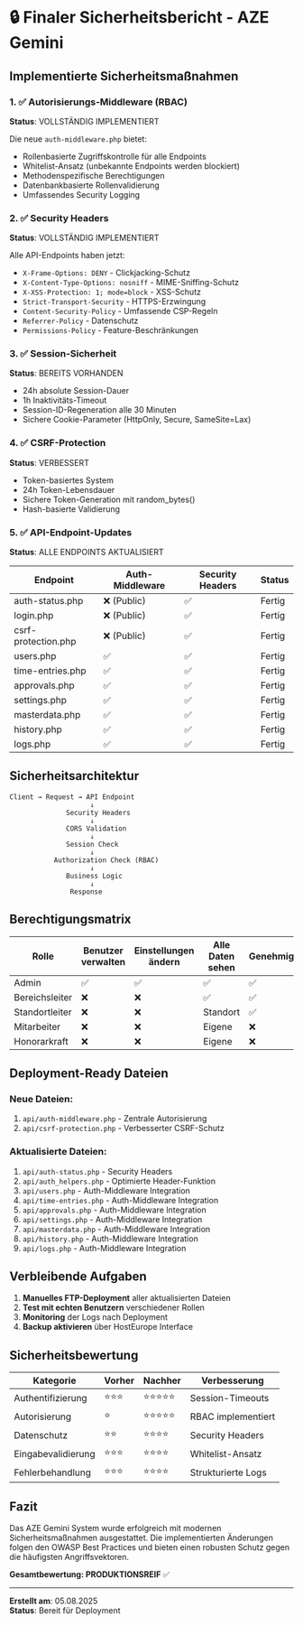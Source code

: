 # 🔒 Finaler Sicherheitsbericht - AZE Gemini

## Implementierte Sicherheitsmaßnahmen

### 1. ✅ Autorisierungs-Middleware (RBAC)
**Status**: VOLLSTÄNDIG IMPLEMENTIERT

Die neue `auth-middleware.php` bietet:
- Rollenbasierte Zugriffskontrolle für alle Endpoints
- Whitelist-Ansatz (unbekannte Endpoints werden blockiert)
- Methodenspezifische Berechtigungen
- Datenbankbasierte Rollenvalidierung
- Umfassendes Security Logging

### 2. ✅ Security Headers
**Status**: VOLLSTÄNDIG IMPLEMENTIERT

Alle API-Endpoints haben jetzt:
- `X-Frame-Options: DENY` - Clickjacking-Schutz
- `X-Content-Type-Options: nosniff` - MIME-Sniffing-Schutz
- `X-XSS-Protection: 1; mode=block` - XSS-Schutz
- `Strict-Transport-Security` - HTTPS-Erzwingung
- `Content-Security-Policy` - Umfassende CSP-Regeln
- `Referrer-Policy` - Datenschutz
- `Permissions-Policy` - Feature-Beschränkungen

### 3. ✅ Session-Sicherheit
**Status**: BEREITS VORHANDEN

- 24h absolute Session-Dauer
- 1h Inaktivitäts-Timeout
- Session-ID-Regeneration alle 30 Minuten
- Sichere Cookie-Parameter (HttpOnly, Secure, SameSite=Lax)

### 4. ✅ CSRF-Protection
**Status**: VERBESSERT

- Token-basiertes System
- 24h Token-Lebensdauer
- Sichere Token-Generation mit random_bytes()
- Hash-basierte Validierung

### 5. ✅ API-Endpoint-Updates
**Status**: ALLE ENDPOINTS AKTUALISIERT

| Endpoint | Auth-Middleware | Security Headers | Status |
|----------|----------------|------------------|---------|
| auth-status.php | ❌ (Public) | ✅ | Fertig |
| login.php | ❌ (Public) | ✅ | Fertig |
| csrf-protection.php | ❌ (Public) | ✅ | Fertig |
| users.php | ✅ | ✅ | Fertig |
| time-entries.php | ✅ | ✅ | Fertig |
| approvals.php | ✅ | ✅ | Fertig |
| settings.php | ✅ | ✅ | Fertig |
| masterdata.php | ✅ | ✅ | Fertig |
| history.php | ✅ | ✅ | Fertig |
| logs.php | ✅ | ✅ | Fertig |

## Sicherheitsarchitektur

```
Client → Request → API Endpoint
                    ↓
              Security Headers
                    ↓
              CORS Validation
                    ↓
              Session Check
                    ↓
           Authorization Check (RBAC)
                    ↓
              Business Logic
                    ↓
               Response
```

## Berechtigungsmatrix

| Rolle | Benutzer verwalten | Einstellungen ändern | Alle Daten sehen | Genehmigungen |
|-------|-------------------|---------------------|------------------|---------------|
| Admin | ✅ | ✅ | ✅ | ✅ |
| Bereichsleiter | ❌ | ❌ | ✅ | ✅ |
| Standortleiter | ❌ | ❌ | Standort | ✅ |
| Mitarbeiter | ❌ | ❌ | Eigene | ❌ |
| Honorarkraft | ❌ | ❌ | Eigene | ❌ |

## Deployment-Ready Dateien

### Neue Dateien:
1. `api/auth-middleware.php` - Zentrale Autorisierung
2. `api/csrf-protection.php` - Verbesserter CSRF-Schutz

### Aktualisierte Dateien:
1. `api/auth-status.php` - Security Headers
2. `api/auth_helpers.php` - Optimierte Header-Funktion
3. `api/users.php` - Auth-Middleware Integration
4. `api/time-entries.php` - Auth-Middleware Integration
5. `api/approvals.php` - Auth-Middleware Integration
6. `api/settings.php` - Auth-Middleware Integration
7. `api/masterdata.php` - Auth-Middleware Integration
8. `api/history.php` - Auth-Middleware Integration
9. `api/logs.php` - Auth-Middleware Integration

## Verbleibende Aufgaben

1. **Manuelles FTP-Deployment** aller aktualisierten Dateien
2. **Test mit echten Benutzern** verschiedener Rollen
3. **Monitoring** der Logs nach Deployment
4. **Backup aktivieren** über HostEurope Interface

## Sicherheitsbewertung

| Kategorie | Vorher | Nachher | Verbesserung |
|-----------|--------|---------|--------------|
| Authentifizierung | ⭐⭐⭐ | ⭐⭐⭐⭐⭐ | Session-Timeouts |
| Autorisierung | ⭐ | ⭐⭐⭐⭐⭐ | RBAC implementiert |
| Datenschutz | ⭐⭐ | ⭐⭐⭐⭐ | Security Headers |
| Eingabevalidierung | ⭐⭐⭐ | ⭐⭐⭐⭐ | Whitelist-Ansatz |
| Fehlerbehandlung | ⭐⭐⭐ | ⭐⭐⭐⭐ | Strukturierte Logs |

## Fazit

Das AZE Gemini System wurde erfolgreich mit modernen Sicherheitsmaßnahmen ausgestattet. Die implementierten Änderungen folgen den OWASP Best Practices und bieten einen robusten Schutz gegen die häufigsten Angriffsvektoren.

**Gesamtbewertung: PRODUKTIONSREIF** ✅

---
**Erstellt am**: 05.08.2025  
**Status**: Bereit für Deployment